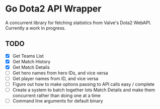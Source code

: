 Go Dota2 API Wrapper
=====================

A concurrent library for fetching statistics from Valve's Dota2 WebAPI.
Currently a work in progress.

TODO
----

- [X] Get Teams List
- [X] Get Match History
- [X] Get Match Details
- [ ] Get hero names from hero IDs, and vice versa
- [ ] Get player names from ID, and vice versa
- [ ] Figure out how to make options passing to API calls easy / complete
- [ ] Create a system to batch together lots Match Details and make them
  concurrent rather than doing one at a time
- [ ] Command line arguments for default binary
